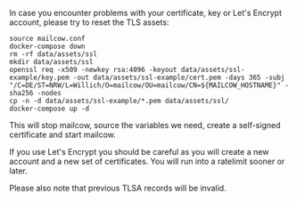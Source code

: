 In case you encounter problems with your certificate, key or Let's Encrypt account, please try to reset the TLS assets:

```
source mailcow.conf
docker-compose down
rm -rf data/assets/ssl
mkdir data/assets/ssl
openssl req -x509 -newkey rsa:4096 -keyout data/assets/ssl-example/key.pem -out data/assets/ssl-example/cert.pem -days 365 -subj "/C=DE/ST=NRW/L=Willich/O=mailcow/OU=mailcow/CN=${MAILCOW_HOSTNAME}" -sha256 -nodes
cp -n -d data/assets/ssl-example/*.pem data/assets/ssl/
docker-compose up -d
```

This will stop mailcow, source the variables we need, create a self-signed certificate and start mailcow.

If you use Let's Encrypt you should be careful as you will create a new account and a new set of certificates. You will run into a ratelimit sooner or later.

Please also note that previous TLSA records will be invalid.
